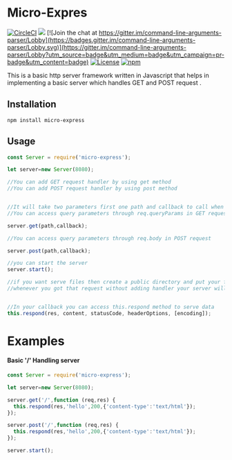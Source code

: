 
# Micro-Expres

[![CircleCI](https://circleci.com/bb/veera83372/command-line-argumnets-parser/tree/master.svg?style=shield&circle-token=a723bccdc76d4581bf70d5a59b590244067fa307)](https://circleci.com/bb/veera83372/command-line-argumnets-parser/tree/master)       ![](https://travis-ci.org/veera83372/command-line-arguments-parser.svg?branch=master) [![Join the chat at https://gitter.im/command-line-arguments-parser/Lobby](https://badges.gitter.im/command-line-arguments-parser/Lobby.svg)](https://gitter.im/command-line-arguments-parser/Lobby?utm_source=badge&utm_medium=badge&utm_campaign=pr-badge&utm_content=badge)  [![License](https://img.shields.io/badge/License-Apache%202.0-blue.svg)](https://opensource.org/licenses/Apache-2.0) [![npm](https://img.shields.io/npm/dt/express.svg)](https://www.npmjs.com/package/command-line-arguments-parser)

This is a basic http server framework written in Javascript that helps in implementing a basic server which handles GET and POST request .


## Installation

`npm install micro-express`

## Usage

```javascript
const Server = require('micro-express');

let server=new Server(8080);

//You can add GET request handler by using get method
//You can add POST request handler by using post method


//It will take two parameters first one path and callback to call when request arrived at that path
//You can access query parameters through req.queryParams in GET request

server.get(path,callback);

//You can access query parameters through req.body in POST request

server.post(path,callback);

//you can start the server
server.start();

//if you want serve files then create a public directory and put your files there
//whenever you got that request without adding handler your server will serve those files


//In your callback you can access this.respond method to serve data
this.respond(res, content, statusCode, headerOptions, [encoding]);

```


# Examples

#### Basic '/' Handling server
```javascript
const Server = require('micro-express');

let server=new Server(8080);

server.get('/',function (req,res) {
  this.respond(res,'hello',200,{'content-type':'text/html'});
});

server.post('/',function (req,res) {
  this.respond(res,'hello',200,{'content-type':'text/html'});
});

server.start();

```
